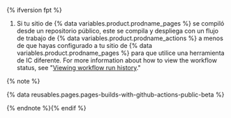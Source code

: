 {% ifversion fpt %}
1. Si tu sitio de {% data variables.product.prodname_pages %} se compiló desde un repositorio público, este se compila y despliega con un flujo de trabajo de {% data variables.product.prodname_actions %} a menos de que hayas configurado a tu sitio de {% data variables.product.prodname_pages %} para que utilice una herramienta de IC diferente. For more information about how to view the workflow status, see "[Viewing workflow run history](/actions/monitoring-and-troubleshooting-workflows/viewing-workflow-run-history)."

{% note %}

{% data reusables.pages.pages-builds-with-github-actions-public-beta %}

{% endnote %}{% endif %}
